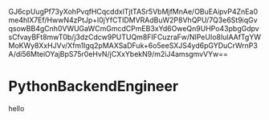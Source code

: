 GJ6cpUugPf73yXohPvqfHCqcddxlTjtTASr5VbMjfMnAe/OBuEAipvP4ZnEa0me4hlX7Ef/HwwN4zPtJp+l0jYfCTIDMVRAdBuW2P8VhQPU/7Q3e6St9iqGvqsowBB4gCnh0VWUGaWCmGmcdCPmEB3xYd6OweQn9UHPo43pbgGdpvsCfvayBFt8mwT0b/j3dzCdcw9PUTUQm8FIFCuzraFw/NlPeUIo8IulAAfTgYWMoKWy8XxHJVv/Xfm1lgq2pMAXSaDFuk+6o5eeSXJS4yd6pGYDuCrWrnP3A/di56MteiOYajBpS75r0eHvN/jCXxYbekN9/m2iJ4amsgmvVYw==

# PythonBackendEngineer

hello
